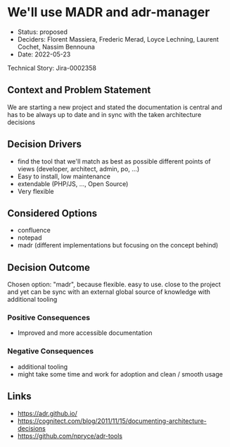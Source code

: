 # We'll use MADR and adr-manager

* Status: proposed
* Deciders: Florent Massiera, Frederic Merad, Loyce Lechning, Laurent Cochet, Nassim Bennouna
* Date: 2022-05-23

Technical Story: Jira-0002358

## Context and Problem Statement

We are starting a new project and stated the documentation is central and has to be always up to date and in sync with the taken architecture decisions

## Decision Drivers

* find the tool that we'll match as best as possible different points of views (developer, architect, admin, po, ...)
* Easy to install, low maintenance
* extendable (PHP/JS, ..., Open Source)
* Very flexible

## Considered Options

* confluence
* notepad
* madr (different implementations but focusing on the concept behind)

## Decision Outcome

Chosen option: "madr", because flexible. easy to use. close to the project and yet can be sync with an external global source of knowledge with additional tooling

### Positive Consequences

* Improved and more accessible documentation

### Negative Consequences

* additional tooling
* might take some time and work for adoption and clean / smooth usage

## Links

* https://adr.github.io/
* https://cognitect.com/blog/2011/11/15/documenting-architecture-decisions
* https://github.com/npryce/adr-tools
